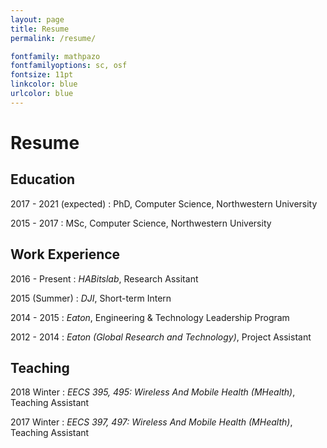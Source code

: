 ```yaml
---
layout: page
title: Resume
permalink: /resume/

fontfamily: mathpazo
fontfamilyoptions: sc, osf
fontsize: 11pt
linkcolor: blue
urlcolor: blue
---
```



# Resume



Education
---------

2017 - 2021 (expected)
:   PhD, Computer Science, Northwestern University


2015 - 2017
:   MSc, Computer Science, Northwestern University

Work Experience
----------

2016 - Present
:   *HABitslab*, Research Assitant

2015 (Summer)
:   *DJI*, Short-term Intern 


2014 - 2015
:   *Eaton*, Engineering & Technology Leadership Program



2012 - 2014
:   *Eaton (Global Research and Technology)*, Project Assistant


Teaching
----------

2018 Winter
:   *EECS 395, 495: Wireless And Mobile Health (MHealth)*, Teaching Assistant

2017 Winter
:   *EECS 397, 497: Wireless And Mobile Health (MHealth)*, Teaching Assistant


